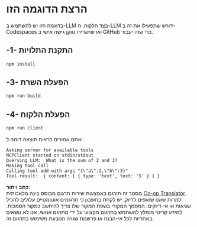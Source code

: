 <!--
CO_OP_TRANSLATOR_METADATA:
{
  "original_hash": "6d6315e03f591fb5a39be91da88585dc",
  "translation_date": "2025-07-13T19:20:27+00:00",
  "source_file": "03-GettingStarted/03-llm-client/solution/typescript/README.md",
  "language_code": "he"
}
-->
# הרצת הדוגמה הזו

בדוגמה הזו יש להשתמש ב-LLM בצד הלקוח. ה-LLM דורש שתפעילו את זה ב-Codespaces או שתגדירו טוקן גישה אישי ב-GitHub כדי שזה יעבוד.

## -1- התקנת התלויות

```bash
npm install
```

## -3- הפעלת השרת

```bash
npm run build
```

## -4- הפעלת הלקוח

```sh
npm run client
```

אתם אמורים לראות תוצאה דומה ל:

```text
Asking server for available tools
MCPClient started on stdin/stdout
Querying LLM:  What is the sum of 2 and 3?
Making tool call
Calling tool add with args "{\"a\":2,\"b\":3}"
Tool result:  { content: [ { type: 'text', text: '5' } ] }
```

**כתב ויתור**:  
מסמך זה תורגם באמצעות שירות תרגום מבוסס בינה מלאכותית [Co-op Translator](https://github.com/Azure/co-op-translator). למרות שאנו שואפים לדיוק, יש לקחת בחשבון כי תרגומים אוטומטיים עלולים להכיל שגיאות או אי-דיוקים. המסמך המקורי בשפת המקור שלו צריך להיחשב כמקור הסמכות. למידע קריטי מומלץ להשתמש בתרגום מקצועי על ידי מתרגם אנושי. אנו לא נושאים באחריות לכל אי-הבנה או פרשנות שגויה הנובעת משימוש בתרגום זה.